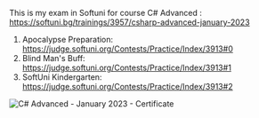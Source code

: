 This is my exam in Softuni for course C# Advanced : https://softuni.bg/trainings/3957/csharp-advanced-january-2023
01. Apocalypse Preparation: https://judge.softuni.org/Contests/Practice/Index/3913#0
02. Blind Man's Buff: https://judge.softuni.org/Contests/Practice/Index/3913#1
03. SoftUni Kindergarten: https://judge.softuni.org/Contests/Practice/Index/3913#2


![C# Advanced - January 2023 - Certificate](https://user-images.githubusercontent.com/44731191/233408201-67895602-9a5c-4891-bd8d-3ed1c9a0c6e1.jpeg)
